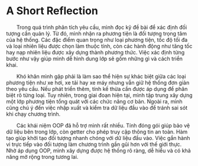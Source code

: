 # A Short Reflection
&emsp;&emsp;Trong quá trình phân tích yêu cầu, mình đọc kỹ đề bài để xác định đối tượng cần quản lý. Từ đó, mình nhận ra phương tiện là đối tượng trọng tâm của hệ thống. Các đặc điểm quan trọng như loại phương tiện, tốc độ tối đa và loại nhiên liệu được chọn làm thuộc tính, còn các hành động như tăng tốc hay nạp nhiên liệu được xây dựng thành phương thức. Việc xác định từng bước như vậy giúp mình dễ hình dung lớp sẽ gồm những gì và cách triển khai.

&emsp;&emsp;Khó khăn mình gặp phải là làm sao thể hiện sự khác biệt giữa các loại phương tiện như xe hơi, xe tải hay xe máy nhưng vẫn giữ hệ thống đơn giản theo yêu cầu. Nếu phát triển thêm, tính kế thừa cần được áp dụng để phân biệt rõ từng loại. Tuy nhiên, trong giai đoạn hiện tại, mình tập trung xây dựng một lớp phương tiện tổng quát với các chức năng cơ bản. Ngoài ra, mình cũng chú ý đến việc nhập xuất và kiểm tra dữ liệu đầu vào để tránh sai sót khi chạy chương trình.

&emsp;&emsp;Các khái niệm OOP đã hỗ trợ mình rất nhiều. Tính đóng gói giúp bảo vệ dữ liệu bên trong lớp, còn getter cho phép truy cập thông tin an toàn. Hàm tạo giúp khởi tạo đối tượng nhanh chóng với dữ liệu đầu vào. Việc gắn hành vi trực tiếp vào đối tượng làm chương trình gần gũi hơn với thế giới thực. Nhờ áp dụng OOP, mình xây dựng được hệ thống rõ ràng, dễ hiểu và có khả năng mở rộng trong tương lai.

